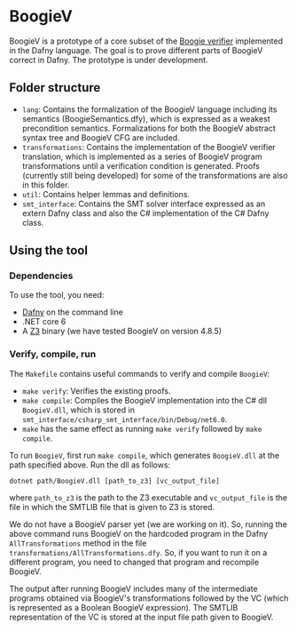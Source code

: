 # BoogieV
BoogieV is a prototype of a core subset of the [Boogie verifier](https://github.com/boogie-org/Boogie) 
implemented in the Dafny language. The goal is to prove different parts of BoogieV
correct in Dafny. The prototype is under development.

## Folder structure
* `lang`: Contains the formalization of the BoogieV language including its semantics 
(BoogieSemantics.dfy), which is expressed as a weakest precondition semantics.
Formalizations for both the BoogieV abstract syntax tree and BoogieV CFG are
included.
* `transformations`: Contains the implementation of the BoogieV verifier translation,
which is implemented as a series of BoogieV program transformations until a verification
condition is generated.
Proofs (currently still being developed) for some of the transformations
are also in this folder.
* `util`: Contains helper lemmas and definitions.
* `smt_interface`: Contains the SMT solver interface expressed as an extern Dafny class
and also the C# implementation of the C# Dafny class.

## Using the tool
### Dependencies
To use the tool, you need:
* [Dafny](https://github.com/dafny-lang/dafny) on the command line
* .NET core 6
* A [Z3](https://github.com/Z3Prover/z3) binary (we have tested BoogieV on version 4.8.5)

### Verify, compile, run
The `Makefile` contains useful commands to verify and compile `BoogieV`:
* `make verify`: Verifies the existing proofs.
* `make compile`: Compiles the BoogieV implementation into the C# dll `BoogieV.dll`,
which is stored in `smt_interface/csharp_smt_interface/bin/Debug/net6.0`.
* `make` has the same effect as running `make verify` followed by `make compile`.

To run `BoogieV`, first run `make compile`, which generates `BoogieV.dll` at the 
path specified above. Run the dll as follows: 

`dotnet path/BoogieV.dll [path_to_z3] [vc_output_file]`

where `path_to_z3` is the path to the Z3 executable and `vc_output_file` is 
the file in which the SMTLIB file that is given to Z3 is stored.

We do not have a BoogieV parser yet (we are working on it). So, running the above
command runs BoogieV on the hardcoded program in the Dafny `AllTransformations`
method in the file `transformations/AllTransformations.dfy`. So, if you want to 
run it on a different program, you need to changed that program and recompile
BoogieV.

The output after running BoogieV includes many of the intermediate programs
obtained via BoogieV's transformations followed by the VC (which is represented
as a Boolean BoogieV expression). The SMTLIB representation of the VC is stored 
at the input file path given to BoogieV.